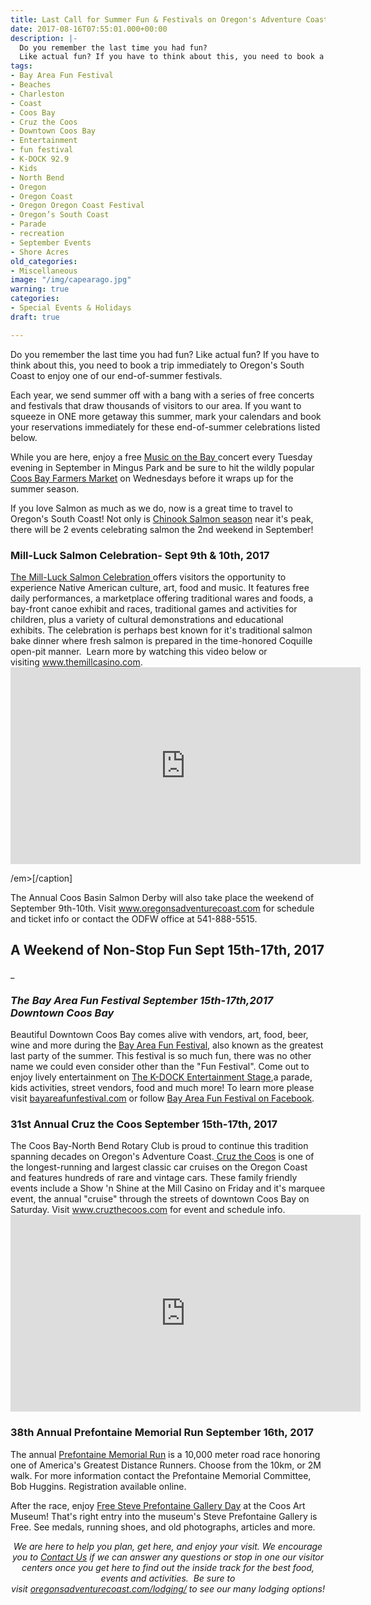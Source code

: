 ```yaml
---
title: Last Call for Summer Fun & Festivals on Oregon's Adventure Coast
date: 2017-08-16T07:55:01.000+00:00
description: |-
  Do you remember the last time you had fun?
  Like actual fun? If you have to think about this, you need to book a trip immediately to Oregon's South Coast to enjoy one of our end-of-summer festivals.
tags:
- Bay Area Fun Festival
- Beaches
- Charleston
- Coast
- Coos Bay
- Cruz the Coos
- Downtown Coos Bay
- Entertainment
- fun festival
- K-DOCK 92.9
- Kids
- North Bend
- Oregon
- Oregon Coast
- Oregon Oregon Coast Festival
- Oregon’s South Coast
- Parade
- recreation
- September Events
- Shore Acres
old_categories:
- Miscellaneous
image: "/img/capearago.jpg"
warning: true
categories:
- Special Events & Holidays
draft: true

---
```

Do you remember the last time you had fun?</h2>
Like actual fun? If you have to think about this, you need to book a trip immediately to Oregon's South Coast to enjoy one of our end-of-summer festivals.

Each year, we send summer off with a bang with a series of free concerts and festivals that draw thousands of visitors to our area. If you want to squeeze in ONE more getaway this summer, mark your calendars and book your reservations immediately for these end-of-summer celebrations listed below.

While you are here, enjoy a free <a href="http://musiconthebayoregon.com/" target="_blank" rel="noopener noreferrer">Music on the Bay </a> concert every Tuesday evening in September in Mingus Park and be sure to hit the wildly popular <a href="http://coosbaydowntown.org/farmers-market/" target="_blank" rel="noopener noreferrer">Coos Bay Farmers Market</a> on Wednesdays before it wraps up for the summer season.

If you love Salmon as much as we do, now is a great time to travel to Oregon's South Coast! Not only is <a href="http://www.oregonsadventurecoast.com/featured-adventures/fishing-crabbing-clamming/" target="_blank" rel="noopener noreferrer">Chinook Salmon season</a> near it's peak, there will be 2 events celebrating salmon the 2nd weekend in September!
<h3>Mill-Luck Salmon Celebration- Sept 9th & 10th, 2017</h3>
<a href="https://www.kokwelresorts.com/coos-bay/">The Mill-Luck Salmon Celebration </a>offers visitors the opportunity to experience Native American culture, art, food and music. It features free daily performances, a marketplace offering traditional wares and foods, a bay-front canoe exhibit and races, traditional games and activities for children, plus a variety of cultural demonstrations and educational exhibits. The celebration is perhaps best known for it's traditional salmon bake dinner where fresh salmon is prepared in the time-honored Coquille open-pit manner.  Learn more by watching this video below or visiting <a href="https://www.kokwelresorts.com/coos-bay/">www.themillcasino.com</a>.

<iframe src="https://www.youtube.com/embed/dpDb4qL-SfE" width="560" height="315" frameborder="0" allowfullscreen="allowfullscreen"></iframe>

/em>\[/caption\]

The Annual Coos Basin Salmon Derby will also take place the weekend of September 9th-10th. Visit <a href="http://oregonsadventurecoast.com/listings/18th-annual-coos-basin-salmon-derby/" target="_blank" rel="noopener noreferrer">www.oregonsadventurecoast.com</a> for schedule and ticket info or contact the ODFW office at 541-888-5515. <h2>A Weekend of Non-Stop Fun Sept 15th​-17th, 2017</h2>_

_<h3>The Bay Area Fun Festival September​ ​15th​-17th,2017 Downtown Coos Bay</h3>_

Beautiful Downtown Coos Bay comes alive with vendors, art, food, beer, wine and more during the <a href="http://bayareafunfestival.com/" target="_blank" rel="noopener noreferrer">Bay Area Fun Festival</a>, also known as the greatest last party of the summer. This festival is so much fun, there was no other name we could even consider other than the "Fun Festival". Come out to enjoy lively entertainment on <a href="https://bayareafunfestival.com/entertainment/" target="_blank" rel="noopener noreferrer">The K-DOCK Entertainment Stage</a>,a parade, kids activities, street vendors, food and much more! To learn more please visit <a href="http://bayareafunfestival.com/" target="_blank" rel="noopener noreferrer">bayareafunfestival.com</a> or follow <a href="https://www.facebook.com/pages/Bay-Area-Fun-Festival/329606087118607" target="_blank" rel="noopener noreferrer">Bay Area Fun Festival on Facebook</a>.

<h3>31st Annual Cruz the Coos September​ ​15th​-17th, 2017</h3>

The Coos Bay-North Bend Rotary Club is proud to continue this tradition spanning decades on Oregon's Adventure Coast.<a href="https://cruzthecoos.com/" target="_blank" rel="noopener noreferrer"> Cruz the Coos</a> is one of the longest-running and largest classic car cruises on the Oregon Coast and features hundreds of rare and vintage cars. These family friendly events include a Show 'n Shine at the Mill Casino on Friday and it's marquee event, the annual "cruise" through the streets of downtown Coos Bay on Saturday. Visit <a href="https://cruzthecoos.com/" target="_blank" rel="noopener noreferrer">www.cruzthecoos.com</a> for event and schedule info. <iframe src="https://www.youtube.com/embed/Ri7jZ8RAdPI" width="560" height="315" frameborder="0" allowfullscreen="allowfullscreen"></iframe> <h3>38th Annual Prefontaine Memorial Run September​ ​16th​, 2017

</h3> The annual <a href="http://bayareafunfestival.com/prefontaine-run/" target="_blank" rel="noopener noreferrer">Prefontaine Memorial Run</a> is a 10,000 meter road race honoring one of America's Greatest Distance Runners. Choose from the 10km, or 2M walk. For more information contact the Prefontaine Memorial Committee, Bob Huggins. Registration available online.

After the race, enjoy <a href="http://oregonsadventurecoast.com/listings/free-steve-prefontaine-gallery-day/">Free Steve Prefontaine Gallery Day</a> at the Coos Art Museum! That's right entry into the museum's Steve Prefontaine Gallery is Free. See medals, running shoes, and old photographs, articles and more.
<p style="text-align: center;"><em>We are here to help you plan, get here, and enjoy your visit. We encourage you to <a href="http://www.oregonsadventurecoast.com/contact/" target="_blank" rel="noopener noreferrer">Contact Us</a> if we can answer any questions or stop in one our visitor centers once you get here to find out the inside track for the best food, events and activities.  Be sure to visit <a href="ttp://oregonsadventurecoast.com/lodging/" target="_blank" rel="noopener noreferrer">oregonsadventurecoast.com/lodging/</a> to see our many lodging options!</em></p>